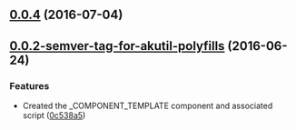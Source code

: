 <a name="0.0.4"></a>
## [0.0.4](https://aui-team-bot/https://bitbucket.org/atlassian/atlaskit/compare/0.0.2-semver-tag-for-akutil-polyfills...v0.0.4) (2016-07-04)



<a name="0.0.2-semver-tag-for-akutil-polyfills"></a>
## [0.0.2-semver-tag-for-akutil-polyfills](https://aui-team-bot/https://bitbucket.org/atlassian/atlaskit/compare/0c538a5...0.0.2-semver-tag-for-akutil-polyfills) (2016-06-24)


### Features

* Created the _COMPONENT_TEMPLATE component and associated script ([0c538a5](https://aui-team-bot/https://bitbucket.org/atlassian/atlaskit/commits/0c538a5))



